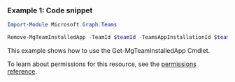 ### Example 1: Code snippet

```powershellImport-Module Microsoft.Graph.Teams

Remove-MgTeamInstalledApp -TeamId $teamId -TeamsAppInstallationId $teamsAppInstallationId
```
This example shows how to use the Get-MgTeamInstalledApp Cmdlet.
To learn about permissions for this resource, see the [permissions reference](/graph/permissions-reference).

